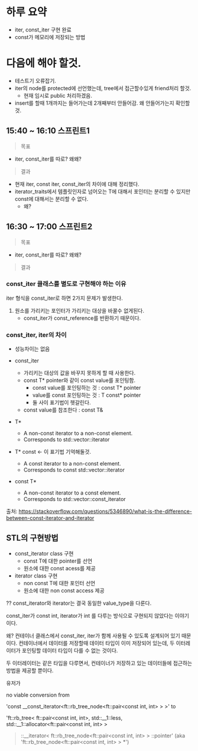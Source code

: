 # 하루 요약
- iter, const_iter 구현 완료
- const가 메모리에 저장되는 방법

# 다음에 해야 할것.
- 테스트기 오류잡기.
- iter의 node를 protected에 선언했는데, tree에서 접근할수있게 friend처리 할것.
  - 현재 임시로 public 처리하겠음.
- insert를 할때 1개까지는 들어가는데 2개째부터 안들어감. 왜 안들어가는지 확인할것.

## 15:40 ~ 16:10 스프린트1
> 목표
- iter, const_iter를 따로? 왜왜?
> 결과
- 현재 iter, const iter, const_iter의 차이에 대해 정리했다.
- iterator_traits에서 템플릿인자로 넘어오는 T에 대해서 포인터는 분리할 수 있지만 const에 대해서는 분리할 수 없다.
  - 왜?

## 16:30 ~ 17:00 스프린트2
> 목표
- iter, const_iter를 따로? 왜왜?
> 결과


### const_iter 클래스를 별도로 구현해야 하는 이유

iter<const T> 형식을 const_iter로 하면 2가지 문제가 발생한다.

1. 원소를 가리키는 포인터가 가리키는 대상을 바꿀수 없게된다.
   - const_iter가 const_reference를 반환하기 때문이다.


### const_iter, iter의 차이

- 성능차이는 없음
- const_iter
  - 가리키는 대상의 값을 바꾸지 못하게 할 때 사용한다.
  - const T* pointer와 같이 const value를 포인팅함.
    - const value를 포인팅하는 것 : const T* pointer
    - value를 const 포인팅하는 것 : T const* pointer
    - 둘 사이 표기법이 헷갈린다.
  - const value를 참조한다 : const T&

- T*
  - A non-const iterator to a non-const element.
  - Corresponds to std::vector<T>::iterator
- T* const <- 이 표기법 기억해둘것.
  - A const iterator to a non-const element.
  - Corresponds to const std::vector<T>::iterator
- const T*
  - A non-const iterator to a const element.
  - Corresponds to std::vector<T>::const_iterator

출처: https://stackoverflow.com/questions/5346890/what-is-the-difference-between-const-iterator-and-iterator

## STL의 구현방법

- const_iterator class 구현
  - const T에 대한 pointer를 선언
  - 원소에 대한 const acess를 제공
- iterator class 구현
  - non const T에 대한 포인터 선언
  - 원소에 대한 non const access 제공

??
const_iterator와 iterator는 결국 동일한 value_type을 다룬다.

const_iter가 const int,
iterator가 int
를 다루는 방식으로 구현되지 않았다는 이야기이다.

왜?
컨테이너 클래스에서 const_iter, iter가 함께 사용될 수 있도록 설계되어 있기 때문이다.
컨테이너에서 데이터를 저장할때 데이터 타입이 이미 저장되어 있는데, 두 이터레이터가 포인팅할 데이터 타입이 다를 수 없는 것이다.

두 이터레이터는 같은 타입을 다루면서, 컨테이너가 저장하고 있는 데이터들에 접근하는 방법을 제공할 뿐이다.

유저가


no viable conversion from

'const __const_iterator<ft::rb_tree_node<ft::pair<const int, int> > >' to


'ft::rb_tree<
	ft::pair<const int, int>,
	std::__1::less<int>,
	std::__1::allocator<ft::pair<const int, int> >
>::__iterator<
	ft::rb_tree_node<ft::pair<const int, int> >
>::pointer' (aka 'ft::rb_tree_node<ft::pair<const int, int> > *')


